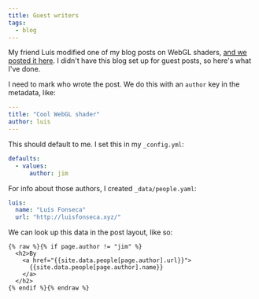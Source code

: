 ```yaml
---
title: Guest writers
tags:
  - blog
---
```


My friend Luís modified one of my blog posts on WebGL shaders,
[and we posted it here](/2017/10/28/guest-writer-program-webgl-both-diffuse-and-specular-shading/).
I didn't have this blog set up for guest posts, so here's what I've done.

I need to mark who wrote the post.
We do this with an `author` key in the metadata, like:

```yaml
---
title: "Cool WebGL shader"
author: luis
---
```

This should default to me.
I set this in my `_config.yml`:

```yaml
defaults:
  - values:
      author: jim
```

For info about those authors, I created `_data/people.yaml`:

```yaml
luis:
  name: "Luís Fonseca"
  url: "http://luisfonseca.xyz/"
```

We can look up this data in the post layout, like so:

```
{% raw %}{% if page.author != "jim" %}
  <h2>By
    <a href="{{site.data.people[page.author].url}}">
      {{site.data.people[page.author].name}}
    </a>
  </h2>
{% endif %}{% endraw %}
```
